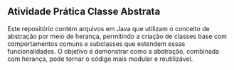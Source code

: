 ## Atividade Prática Classe Abstrata

Este repositório contém arquivos em Java que utilizam o conceito de abstração por meio de herança, permitindo a criação de classes base com comportamentos comuns e subclasses que estendem essas funcionalidades. O objetivo é demonstrar como a abstração, combinada com herança, pode tornar o código mais modular e reutilizável.
